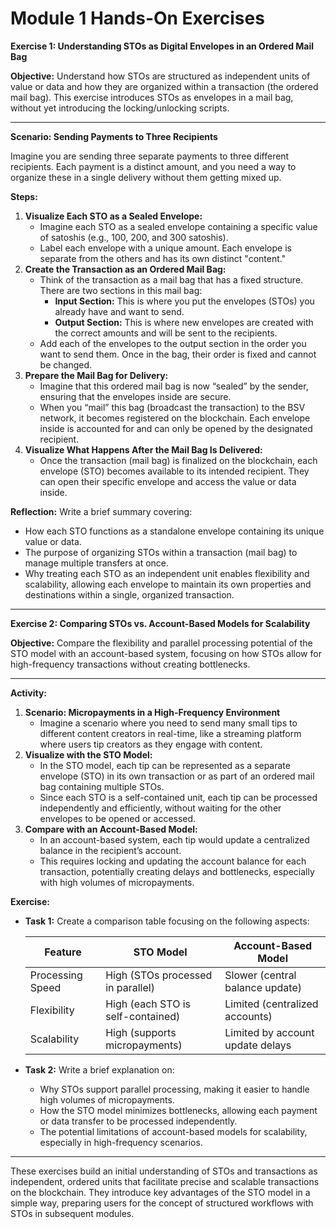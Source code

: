 # Module 1 Hands-On Exercises

**Exercise 1: Understanding STOs as Digital Envelopes in an Ordered Mail Bag**

**Objective:** Understand how STOs are structured as independent units of value or data and how they are organized within a transaction (the ordered mail bag). This exercise introduces STOs as envelopes in a mail bag, without yet introducing the locking/unlocking scripts.

***

**Scenario: Sending Payments to Three Recipients**

Imagine you are sending three separate payments to three different recipients. Each payment is a distinct amount, and you need a way to organize these in a single delivery without them getting mixed up.

**Steps:**

1. **Visualize Each STO as a Sealed Envelope:**
   * Imagine each STO as a sealed envelope containing a specific value of satoshis (e.g., 100, 200, and 300 satoshis).
   * Label each envelope with a unique amount. Each envelope is separate from the others and has its own distinct "content."
2. **Create the Transaction as an Ordered Mail Bag:**
   * Think of the transaction as a mail bag that has a fixed structure. There are two sections in this mail bag:
     * **Input Section:** This is where you put the envelopes (STOs) you already have and want to send.
     * **Output Section:** This is where new envelopes are created with the correct amounts and will be sent to the recipients.
   * Add each of the envelopes to the output section in the order you want to send them. Once in the bag, their order is fixed and cannot be changed.
3. **Prepare the Mail Bag for Delivery:**
   * Imagine that this ordered mail bag is now “sealed” by the sender, ensuring that the envelopes inside are secure.
   * When you “mail” this bag (broadcast the transaction) to the BSV network, it becomes registered on the blockchain. Each envelope inside is accounted for and can only be opened by the designated recipient.
4. **Visualize What Happens After the Mail Bag Is Delivered:**
   * Once the transaction (mail bag) is finalized on the blockchain, each envelope (STO) becomes available to its intended recipient. They can open their specific envelope and access the value or data inside.

**Reflection:** Write a brief summary covering:

* How each STO functions as a standalone envelope containing its unique value or data.
* The purpose of organizing STOs within a transaction (mail bag) to manage multiple transfers at once.
* Why treating each STO as an independent unit enables flexibility and scalability, allowing each envelope to maintain its own properties and destinations within a single, organized transaction.

***

**Exercise 2: Comparing STOs vs. Account-Based Models for Scalability**

**Objective:** Compare the flexibility and parallel processing potential of the STO model with an account-based system, focusing on how STOs allow for high-frequency transactions without creating bottlenecks.

***

**Activity:**

1. **Scenario: Micropayments in a High-Frequency Environment**
   * Imagine a scenario where you need to send many small tips to different content creators in real-time, like a streaming platform where users tip creators as they engage with content.
2. **Visualize with the STO Model:**
   * In the STO model, each tip can be represented as a separate envelope (STO) in its own transaction or as part of an ordered mail bag containing multiple STOs.
   * Since each STO is a self-contained unit, each tip can be processed independently and efficiently, without waiting for the other envelopes to be opened or accessed.
3. **Compare with an Account-Based Model:**
   * In an account-based system, each tip would update a centralized balance in the recipient’s account.
   * This requires locking and updating the account balance for each transaction, potentially creating delays and bottlenecks, especially with high volumes of micropayments.

**Exercise:**

*   **Task 1:** Create a comparison table focusing on the following aspects:

    | Feature          | STO Model                         | Account-Based Model              |
    | ---------------- | --------------------------------- | -------------------------------- |
    | Processing Speed | High (STOs processed in parallel) | Slower (central balance update)  |
    | Flexibility      | High (each STO is self-contained) | Limited (centralized accounts)   |
    | Scalability      | High (supports micropayments)     | Limited by account update delays |
* **Task 2:** Write a brief explanation on:
  * Why STOs support parallel processing, making it easier to handle high volumes of micropayments.
  * How the STO model minimizes bottlenecks, allowing each payment or data transfer to be processed independently.
  * The potential limitations of account-based models for scalability, especially in high-frequency scenarios.

***

These exercises build an initial understanding of STOs and transactions as independent, ordered units that facilitate precise and scalable transactions on the blockchain. They introduce key advantages of the STO model in a simple way, preparing users for the concept of structured workflows with STOs in subsequent modules.
